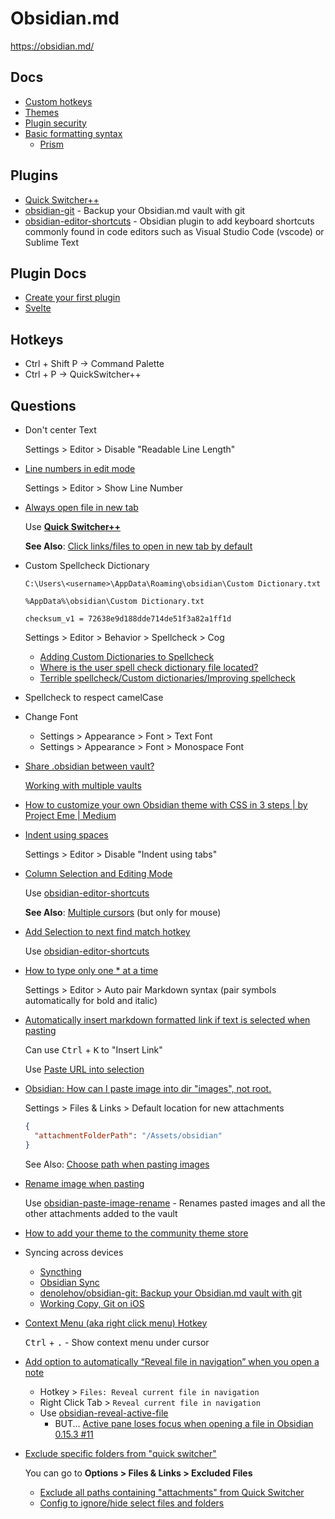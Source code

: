 # Obsidian.md

<https://obsidian.md/>

## Docs

* [Custom hotkeys](https://help.obsidian.md/Customization/Custom+hotkeys)
* [Themes](https://help.obsidian.md/Extending+Obsidian/Themes)
* [Plugin security](https://help.obsidian.md/Extending+Obsidian/Plugin+security)
* [Basic formatting syntax](https://help.obsidian.md/Editing+and+formatting/Basic+formatting+syntax#Code%20blocks)
  * [Prism](https://prismjs.com/#supported-languages)

## Plugins

* [Quick Switcher++](https://github.com/darlal/obsidian-switcher-plus)
* [obsidian-git](https://github.com/denolehov/obsidian-git) - Backup your Obsidian.md vault with git
* [obsidian-editor-shortcuts](https://github.com/timhor/obsidian-editor-shortcuts) - Obsidian plugin to add keyboard shortcuts commonly found in code editors such as Visual Studio Code (vscode) or Sublime Text

## Plugin Docs

* [Create your first plugin](https://marcus.se.net/obsidian-plugin-docs/getting-started/create-your-first-plugin)
* [Svelte](https://marcus.se.net/obsidian-plugin-docs/getting-started/svelte)

## Hotkeys

* Ctrl + Shift P -> Command Palette
* Ctrl + P -> QuickSwitcher++

## Questions

* Don't center Text

  Settings > Editor > Disable "Readable Line Length"

* [Line numbers in edit mode](https://forum.obsidian.md/t/line-numbers-in-edit-mode-core-function-or-css-theme/21403)

  Settings > Editor > Show Line Number

* [Always open file in new tab](https://www.reddit.com/r/ObsidianMD/comments/10k4011/always_open_file_in_new_tab/)

  Use [**Quick Switcher++**](https://github.com/darlal/obsidian-switcher-plus)

  **See Also**: [Click links/files to open in new tab by default](https://forum.obsidian.md/t/click-links-files-to-open-in-new-tab-by-default/7347)

* Custom Spellcheck Dictionary

  ```none
  C:\Users\<username>\AppData\Roaming\obsidian\Custom Dictionary.txt
  ```

  ```none
  %AppData%\obsidian\Custom Dictionary.txt
  ```

  ```none
  checksum_v1 = 72638e9d188dde714de51f3a82a1ff1d
  ```
  
  Settings > Editor > Behavior > Spellcheck > Cog

  * [Adding Custom Dictionaries to Spellcheck](https://forum.obsidian.md/t/adding-custom-dictionaries-to-spellcheck/5221)
  * [Where is the user spell check dictionary file located?](https://forum.obsidian.md/t/where-is-the-user-spell-check-dictionary-file-located/35714)
  * [Terrible spellcheck/Custom dictionaries/Improving spellcheck](https://forum.obsidian.md/t/terrible-spellcheck-custom-dictionaries-improving-spellcheck/32302)

* Spellcheck to respect camelCase

* Change Font
  * Settings > Appearance > Font > Text Font
  * Settings > Appearance > Font > Monospace Font

* [Share .obsidian between vault?](https://forum.obsidian.md/t/share-obsidian-between-vault/12224)

  [Working with multiple vaults](https://help.obsidian.md/How+to/Working+with+multiple+vaults)

* [How to customize your own Obsidian theme with CSS in 3 steps | by Project Eme | Medium](https://projecteme.medium.com/how-to-customise-your-own-obsidian-css-in-3-steps-ae319e53f5d4)

* [Indent using spaces](https://forum.obsidian.md/t/use-tabs-off-only-replaces-tabs-with-spaces-in-lists/3583)

  Settings > Editor > Disable "Indent using tabs"

* [Column Selection and Editing Mode](https://forum.obsidian.md/t/column-selection-and-editing-mode/32191)

  Use [obsidian-editor-shortcuts](https://github.com/timhor/obsidian-editor-shortcuts)

  **See Also**: [Multiple cursors](https://help.obsidian.md/Editing+and+formatting/Multiple+cursors) (but only for mouse)

* [Add Selection to next find match hotkey](https://forum.obsidian.md/t/add-selection-to-next-find-match-hotkey/2226)

  Use [obsidian-editor-shortcuts](https://github.com/timhor/obsidian-editor-shortcuts)

* [How to type only one * at a time](https://www.reddit.com/r/ObsidianMD/comments/sz402s/how_to_type_only_one_at_a_time/)

  Settings > Editor > Auto pair Markdown syntax (pair symbols automatically for bold and italic)


* [Automatically insert markdown formatted link if text is selected when pasting](https://forum.obsidian.md/t/automatically-insert-markdown-formatted-link-if-text-is-selected-when-pasting/3646)


  Can use <kbd>Ctrl</kbd> + <kbd>K</kbd> to "Insert Link"

  Use [Paste URL into selection](https://github.com/denolehov/obsidian-url-into-selection)

* [Obsidian: How can I paste image into dir "images", not root.](https://www.reddit.com/r/ObsidianMD/comments/rvkhj9/obsidian_how_can_i_paste_image_into_dir_images/?utm_source=share&utm_medium=web2x&context=3)

  Settings > Files & Links > Default location for new attachments

  ```json
  {
    "attachmentFolderPath": "/Assets/obsidian"
  }
  ```
  
  See Also: [Choose path when pasting images](https://forum.obsidian.md/t/choose-path-when-pasting-images/738)

* [Rename image when pasting](https://www.reddit.com/r/ObsidianMD/comments/u75xqu/introducing_paste_image_rename_plugin/)

  Use [obsidian-paste-image-rename](https://github.com/reorx/obsidian-paste-image-rename) - Renames pasted images and all the other attachments added to the vault

* [How to add your theme to the community theme store](https://publish.obsidian.md/hub/04+-+Guides%2C+Workflows%2C+%26+Courses/Guides/How+to+add+your+theme+to+the+community+theme+store)

* Syncing across devices

  * [Syncthing](https://syncthing.net/)
  * [Obsidian Sync](https://obsidian.md/sync)
  * [denolehov/obsidian-git: Backup your Obsidian.md vault with git](https://github.com/denolehov/obsidian-git)
  * [Working Copy, Git on iOS](https://workingcopy.app/)

* [Context Menu (aka right click menu) Hotkey](https://forum.obsidian.md/t/context-menu-aka-right-click-menu-hotkey/22059)

  <kbd>Ctrl</kbd> + <kbd>.</kbd> - Show context menu under cursor


* [Add option to automatically “Reveal file in navigation” when you open a note](https://forum.obsidian.md/t/add-option-to-automatically-reveal-file-in-navigation-when-you-open-a-note/9429)

  * Hotkey > `Files: Reveal current file in navigation`
  * Right Click Tab > `Reveal current file in navigation`
  * Use [obsidian-reveal-active-file](https://github.com/shichongrui/obsidian-reveal-active-file)
    * BUT... [Active pane loses focus when opening a file in Obsidian 0.15.3 #11](https://github.com/shichongrui/obsidian-reveal-active-file/issues/11)

* [Exclude specific folders from "quick switcher"](https://www.reddit.com/r/ObsidianMD/comments/nr22jo/exclude_specific_folders_from_quick_switcher/)

  You can go to **Options > Files & Links > Excluded Files**

  * [Exclude all paths containing "attachments" from Quick Switcher](https://www.reddit.com/r/ObsidianMD/comments/vqdf4m/exclude_all_paths_containing_attachments_from/)
  * [Config to ignore/hide select files and folders](https://forum.obsidian.md/t/config-to-ignore-hide-select-files-and-folders/4186)

